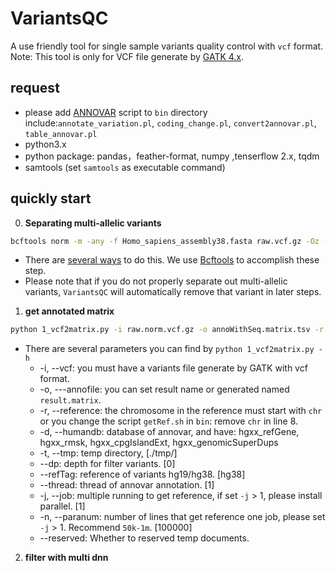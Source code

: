 # VariantsQC

A use friendly tool for single sample variants quality control with `vcf` format. Note: This tool is only for VCF file
generate by [GATK 4.x](https://gatk.broadinstitute.org/hc/en-us).

## request

- please add [ANNOVAR](https://annovar.openbioinformatics.org/en/latest/) script to `bin` directory
  include:`annotate_variation.pl`, `coding_change.pl`, `convert2annovar.pl`, `table_annovar.pl`
- python3.x
- python package: pandas，feather-format, numpy ,tenserflow 2.x, tqdm
- samtools (set `samtools` as executable command)

## quickly start

0. __Separating multi-allelic variants__

~~~bash
bcftools norm -m -any -f Homo_sapiens_assembly38.fasta raw.vcf.gz -Oz --threads 6 > raw.norm.vcf.gz
~~~

- There are [several ways](https://genome.sph.umich.edu/wiki/Variant_Normalization) to do this. We
  use [Bcftools]((https://samtools.github.io/bcftools/bcftools.html)) to accomplish these step.
- Please note that if you do not properly separate out multi-allelic variants, `VariantsQC` will automatically remove
  that variant in later steps.

1. __get annotated matrix__

~~~bash
python 1_vcf2matrix.py -i raw.norm.vcf.gz -o annoWithSeq.matrix.tsv -r Homo_sapiens_assembly38.fasta -d /Path_of_humandb/ --thread 6 -j 32 --reserved
~~~

- There are several parameters you can find by `python 1_vcf2matrix.py -h`
    - -i, --vcf: you must have a variants file generate by GATK with vcf format.
    - -o, ---annofile: you can set result name or generated named `result.matrix`.
    - -r, --reference: the chromosome in the reference must start with `chr` or you change the script `getRef.sh`
      in `bin`: remove `chr` in line 8.
    - -d, --humandb: database of annovar, and have: hgxx_refGene, hgxx_rmsk, hgxx_cpgIslandExt, hgxx_genomicSuperDups
    - -t, --tmp: temp directory, [./tmp/]
    - --dp: depth for filter variants. [0]
    - --refTag: reference of variants hg19/hg38. [hg38]
    - --thread: thread of annovar annotation. [1]
    - -j, --job: multiple running to get reference, if set `-j` > 1, please install parallel. [1]
    - -n, --paranum: number of lines that get reference one job, please set `-j` > 1. Recommend `50k-1m`. [100000]
    - --reserved: Whether to reserved temp documents.

2. __filter with multi dnn__

~~~bash

~~~

